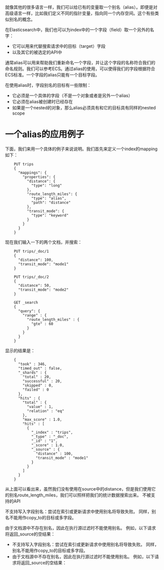就像其他的很多语言一样，我们可以给已有的变量取一个别名（alias）。即便是对高级语言一样，比如我们定义不同的指针变量，指向同一个内存空间。这个有些类似别名的概念。

在Elasticsearch中，我们也可以为index中的一个字段（field）取一个另外的名字：

- 它可以用来代替搜索请求中的目标（target）字段
- 以及其它的被选定的API中

通常alias可以用来帮助我们重新命名一个字段，并让这个字段的名称符合我们的命名规则。我们可以参考ECS。通过alias的使用，可以使得我们的字段根据符合ECS标准。一个字段的alias只能有一个目标字段。

在使用alias时，字段别名的目标有一些限制：

- 它必须是一个具体的字段（不是一个对象或者是另外一个alias）
- 它必须在alias被创建时已经存在
- 如果是一个nested的对象，那么alias必须具有和它的目标具有同样的nested scope

# 一个alias的应用例子

下面，我们来用一个具体的例子来说说明。我们首先来定义一个index的mapping如下：
```
    PUT trips
    {
      "mappings": {
        "properties": {
          "distance": {
            "type": "long"
          },
          "route_length_miles": {
            "type": "alias",
            "path": "distance" 
          },
          "transit_mode": {
            "type": "keyword"
          }
        }
      }
    }
```
现在我们输入一下的两个文档，并搜索：
```
    PUT trips/_doc/1
    {
      "distance": 100,
      "transit_mode": "mode1"
    }
     
    PUT trips/_doc/2
    {
      "distance": 50,
      "transit_mode": "mode2"
    }
     
    GET _search
    {
      "query": {
        "range" : {
          "route_length_miles" : {
            "gte" : 60
          }
        }
      }
    }
```
显示的结果是：
```
    {
      "took" : 346,
      "timed_out" : false,
      "_shards" : {
        "total" : 20,
        "successful" : 20,
        "skipped" : 0,
        "failed" : 0
      },
      "hits" : {
        "total" : {
          "value" : 1,
          "relation" : "eq"
        },
        "max_score" : 1.0,
        "hits" : [
          {
            "_index" : "trips",
            "_type" : "_doc",
            "_id" : "1",
            "_score" : 1.0,
            "_source" : {
              "distance" : 100,
              "transit_mode" : "mode1"
            }
          }
        ]
      }
    }
```
从上面可以看出来，虽然我们没有使用在source中的distance，但是我们使用它的别名route_length_miles，我们可以照样把我们的统计数据搜索出来。
不被支持的API

不支持写入字段别名：尝试在索引或更新请求中使用别名将导致失败。 同样，别名不能用作copy_to的目标或多字段。

由于文档源中不存在别名，因此在执行源过滤时不能使用别名。 例如，以下请求将返回_source的空结果：
 

- 不支持写入字段别名：尝试在索引或更新请求中使用别名将导致失败。 同样，别名不能用作copy_to的目标或多字段。
- 由于文档源中不存在别名，因此在执行源过滤时不能使用别名。 例如，以下请求将返回_source的空结果：
